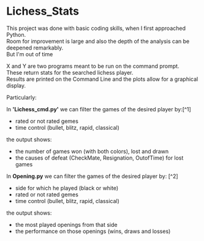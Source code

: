 # Lichess_Stats

This project was done with basic coding skills, when I first approached Python.\
Room for improvement is large and also the depth of the analysis can be deepened remarkably.\
But I'm out of time

X and Y are two programs meant to be run on the command prompt.\
These return stats for the searched lichess player.\
Results are printed on the Command Line and the plots allow for a graphical display.

Particularly:

In **'Lichess_cmd.py'** we can filter the games of the desired player by:[^1]
- rated or not rated gemes  
- time control (bullet, blitz, rapid, classical)

the output shows:
- the number of games won (with both colors), lost and drawn
- the causes of defeat (CheckMate, Resignation, OutofTime) for lost games


In **Opening.py** we can filter the games of the desired player by: [^2]
- side for which he played (black or white)
- rated or not rated gemes
- time control (bullet, blitz, rapid, classical)

the output shows:
- the most played openings from that side
- the performance on those openings (wins, draws and losses)

